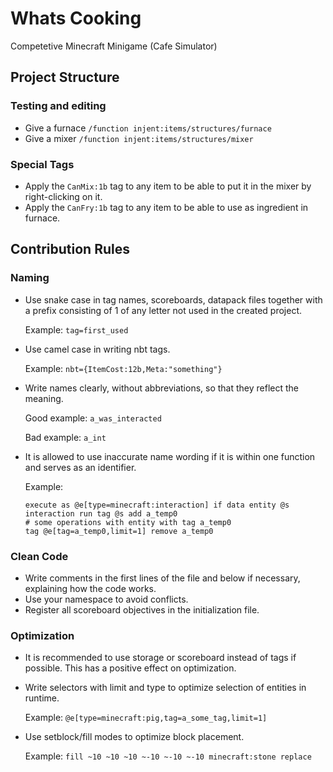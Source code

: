 # Whats Cooking
Competetive Minecraft Minigame (Cafe Simulator)

## Project Structure

### Testing and editing
- Give a furnace ```/function injent:items/structures/furnace```
- Give a mixer ```/function injent:items/structures/mixer```

### Special Tags
- Apply the ```CanMix:1b``` tag to any item to be able to put it in the mixer by right-clicking on it.
- Apply the ```CanFry:1b``` tag to any item to be able to use as ingredient in furnace.

## Contribution Rules

### Naming
- Use snake case in tag names, scoreboards, datapack files together with a prefix consisting of 1 of any letter not used in the created project.

  Example: ```tag=first_used```
- Use camel case in writing nbt tags.

  Example: ```nbt={ItemCost:12b,Meta:"something"}```
- Write names clearly, without abbreviations, so that they reflect the meaning.

  Good example: ```a_was_interacted```
  
  Bad example: ```a_int```
- It is allowed to use inaccurate name wording if it is within one function and serves as an identifier.

  Example:
  ```
  execute as @e[type=minecraft:interaction] if data entity @s interaction run tag @s add a_temp0
  # some operations with entity with tag a_temp0
  tag @e[tag=a_temp0,limit=1] remove a_temp0
  ```

### Clean Code
- Write comments in the first lines of the file and below if necessary, explaining how the code works.
- Use your namespace to avoid conflicts.
- Register all scoreboard objectives in the initialization file.

### Optimization
- It is recommended to use storage or scoreboard instead of tags if possible. This has a positive effect on optimization.
- Write selectors with limit and type to optimize selection of entities in runtime.

  Example: ```@e[type=minecraft:pig,tag=a_some_tag,limit=1]```
- Use setblock/fill modes to optimize block placement.

  Example: ```fill ~10 ~10 ~10 ~-10 ~-10 ~-10 minecraft:stone replace```
